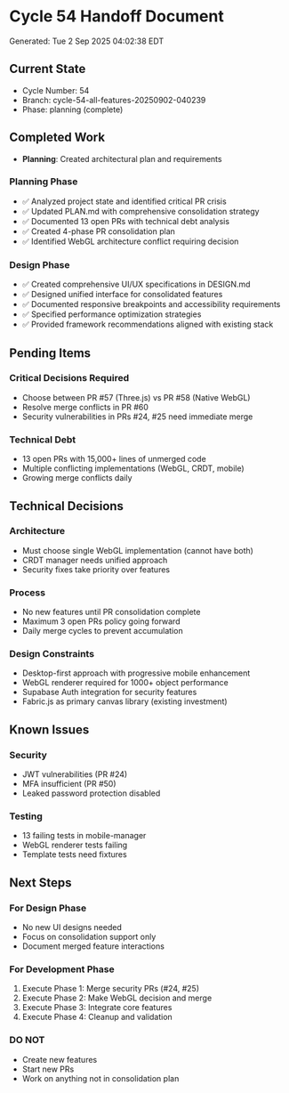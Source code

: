 # Cycle 54 Handoff Document

Generated: Tue  2 Sep 2025 04:02:38 EDT

## Current State
- Cycle Number: 54
- Branch: cycle-54-all-features-20250902-040239
- Phase: planning (complete)

## Completed Work
<!-- Updated by each agent as they complete their phase -->
- **Planning**: Created architectural plan and requirements
### Planning Phase
- ✅ Analyzed project state and identified critical PR crisis
- ✅ Updated PLAN.md with comprehensive consolidation strategy
- ✅ Documented 13 open PRs with technical debt analysis
- ✅ Created 4-phase PR consolidation plan
- ✅ Identified WebGL architecture conflict requiring decision

### Design Phase
- ✅ Created comprehensive UI/UX specifications in DESIGN.md
- ✅ Designed unified interface for consolidated features
- ✅ Documented responsive breakpoints and accessibility requirements
- ✅ Specified performance optimization strategies
- ✅ Provided framework recommendations aligned with existing stack

## Pending Items
<!-- Items that need attention in the next phase or cycle -->
### Critical Decisions Required
- Choose between PR #57 (Three.js) vs PR #58 (Native WebGL)
- Resolve merge conflicts in PR #60
- Security vulnerabilities in PRs #24, #25 need immediate merge

### Technical Debt
- 13 open PRs with 15,000+ lines of unmerged code
- Multiple conflicting implementations (WebGL, CRDT, mobile)
- Growing merge conflicts daily

## Technical Decisions
<!-- Important technical decisions made during this cycle -->
### Architecture
- Must choose single WebGL implementation (cannot have both)
- CRDT manager needs unified approach
- Security fixes take priority over features

### Process
- No new features until PR consolidation complete
- Maximum 3 open PRs policy going forward
- Daily merge cycles to prevent accumulation

### Design Constraints
- Desktop-first approach with progressive mobile enhancement
- WebGL renderer required for 1000+ object performance
- Supabase Auth integration for security features
- Fabric.js as primary canvas library (existing investment)

## Known Issues
<!-- Issues discovered but not yet resolved -->
### Security
- JWT vulnerabilities (PR #24)
- MFA insufficient (PR #50)
- Leaked password protection disabled

### Testing
- 13 failing tests in mobile-manager
- WebGL renderer tests failing
- Template tests need fixtures

## Next Steps
<!-- Clear action items for the next agent/cycle -->
### For Design Phase
- No new UI designs needed
- Focus on consolidation support only
- Document merged feature interactions

### For Development Phase
1. Execute Phase 1: Merge security PRs (#24, #25)
2. Execute Phase 2: Make WebGL decision and merge
3. Execute Phase 3: Integrate core features
4. Execute Phase 4: Cleanup and validation

### DO NOT
- Create new features
- Start new PRs
- Work on anything not in consolidation plan

